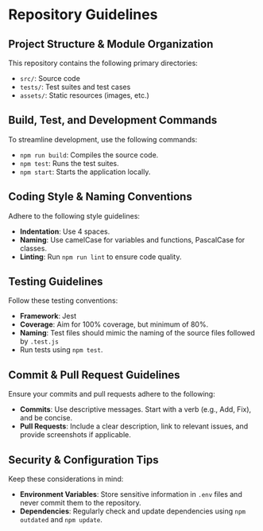 # Repository Guidelines

## Project Structure & Module Organization
This repository contains the following primary directories:

- `src/`: Source code
- `tests/`: Test suites and test cases
- `assets/`: Static resources (images, etc.)

## Build, Test, and Development Commands
To streamline development, use the following commands:

- `npm run build`: Compiles the source code.
- `npm test`: Runs the test suites.
- `npm start`: Starts the application locally.

## Coding Style & Naming Conventions
Adhere to the following style guidelines:

- **Indentation**: Use 4 spaces.
- **Naming**: Use camelCase for variables and functions, PascalCase for classes.
- **Linting**: Run `npm run lint` to ensure code quality.

## Testing Guidelines
Follow these testing conventions:

- **Framework**: Jest
- **Coverage**: Aim for 100% coverage, but minimum of 80%.
- **Naming**: Test files should mimic the naming of the source files followed by `.test.js`
- Run tests using `npm test`.

## Commit & Pull Request Guidelines
Ensure your commits and pull requests adhere to the following:

- **Commits**: Use descriptive messages. Start with a verb (e.g., Add, Fix), and be concise.
- **Pull Requests**: Include a clear description, link to relevant issues, and provide screenshots if applicable.

## Security & Configuration Tips
Keep these considerations in mind:

- **Environment Variables**: Store sensitive information in `.env` files and never commit them to the repository.
- **Dependencies**: Regularly check and update dependencies using `npm outdated` and `npm update`.

